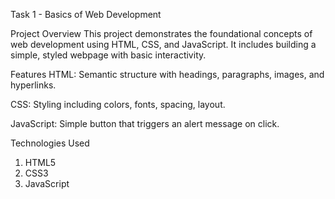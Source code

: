 Task 1 - Basics of Web Development

Project Overview
This project demonstrates the foundational concepts of web development using HTML, CSS, and JavaScript. It includes building a simple, styled webpage with basic interactivity.

Features
HTML: Semantic structure with headings, paragraphs, images, and hyperlinks.

CSS: Styling including colors, fonts, spacing, layout.

JavaScript: Simple button that triggers an alert message on click.

Technologies Used
1. HTML5
2. CSS3
3. JavaScript

